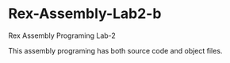 # Rex-Assembly-Lab2-b
Rex Assembly Programing Lab-2

This assembly programing has both source code and object files. 
